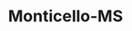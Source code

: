 ---
title: Monticello-MS
slug: monticello-ms
f_state:
- cms/state/mississippi.md
f_locations:
- cms/payday-loan/check-th-e-place-14089.md
- cms/payday-loan/quick-cash-24873.md
- cms/payday-loan/r-m-quick-cash-25653.md
- cms/payday-loan/r-m-quick-cash-25654.md
- cms/payday-loan/zippy-checks-28989.md
- cms/payday-loan/zippy-checks-28992.md
updated-on: '2024-05-30T13:41:28.615Z'
created-on: '2024-05-30T13:41:28.615Z'
published-on: '2024-05-30T13:54:32.469Z'
f_city: Monticello
layout: '[city].html'
tags: city
---